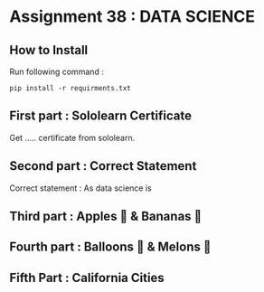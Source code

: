 # Assignment 38 : DATA SCIENCE

## How to Install
Run following command :
```
pip install -r requirments.txt
```

## First part : Sololearn Certificate
Get ..... certificate from sololearn.

## Second part : Correct Statement
Correct statement : As data science is 
## Third part : Apples 🍎 & Bananas 🍌

## Fourth part : Balloons 🎈 & Melons 🍈

## Fifth Part : California Cities 